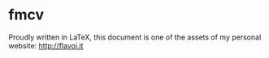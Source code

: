 # fmcv

Proudly written in LaTeX, this document is one of the assets of my personal website: http://flavoi.it
